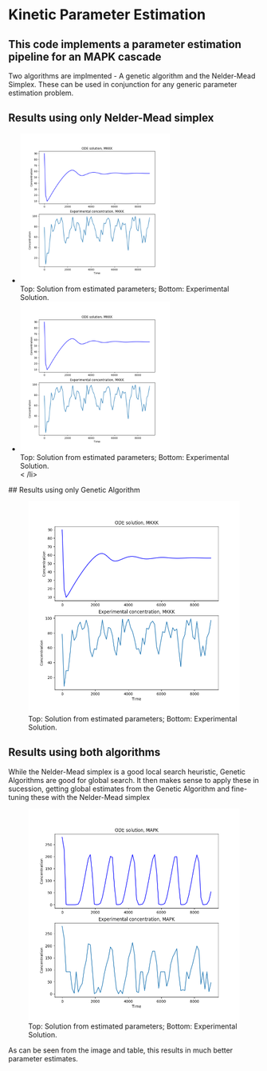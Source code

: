# Kinetic Parameter Estimation 

## This code implements a parameter estimation pipeline for an MAPK cascade

Two algorithms are implmented - A genetic algorithm and the Nelder-Mead Simplex.
These can be used in conjunction for any generic parameter estimation problem.

## Results using only Nelder-Mead simplex
<ul class="list-unstyled list-inline text-center">
  <li>
   <img src="./images/NM_only_estimation.png" alt="drawing" width="300"/>
   <figcaption>Top: Solution from estimated parameters; Bottom: Experimental Solution.</figcaption>
  </li>
  <li>
   <img src="./images/NM_only_estimation.png" alt="drawing" width="300"/>
   <figcaption>Top: Solution from estimated parameters; Bottom: Experimental Solution.</figcaption>
< /li>
</ul>
## Results using only Genetic Algorithm

 <figure>
  <img src="./images/NM_only_estimation.png" alt="drawing" width="500"/>
  <figcaption>Top: Solution from estimated parameters; Bottom: Experimental Solution.</figcaption>
</figure> 

## Results using both algorithms

While the Nelder-Mead simplex is a good local search heuristic, Genetic Algorithms are good for global search.
It then makes sense to apply these in sucession, getting global estimates from the Genetic Algorithm and fine-tuning these with the Nelder-Mead simplex

<figure>
  <img src="./images/GA%2BNM_estimation1.png" alt="drawing" width="500"/>
  <figcaption>Top: Solution from estimated parameters; Bottom: Experimental Solution.</figcaption>
</figure> 


As can be seen from the image and table, this results in much better parameter estimates.
